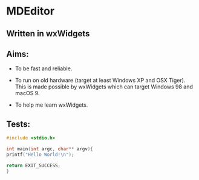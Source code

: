 # MDEditor

## Written in wxWidgets

## Aims:

- To be fast and reliable.

- To run on old hardware (target at least Windows XP and OSX Tiger). This is made possible by wxWidgets which can target Windows 98 and macOS 9.

- To help me learn wxWidgets.


## Tests:

```cpp
#include <stdio.h>

int main(int argc, char** argv){
printf("Hello World!\n");

return EXIT_SUCCESS;
}
```








